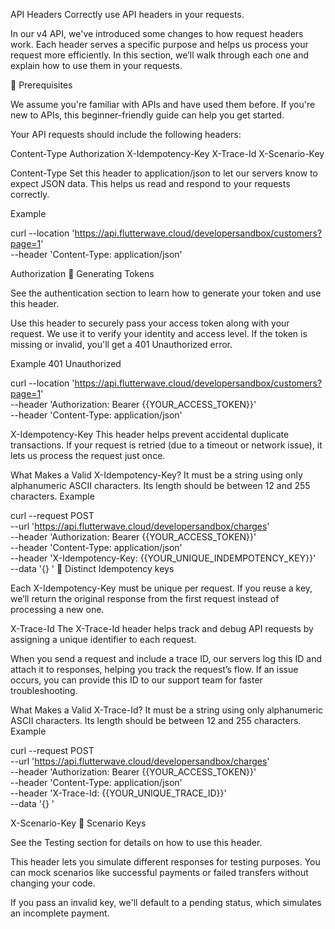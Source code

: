 API Headers
Correctly use API headers in your requests.

In our v4 API, we've introduced some changes to how request headers work. Each header serves a specific purpose and helps us process your request more efficiently. In this section, we’ll walk through each one and explain how to use them in your requests.

📘
Prerequisites

We assume you're familiar with APIs and have used them before. If you're new to APIs, this beginner-friendly guide can help you get started.

Your API requests should include the following headers:

Content-Type
Authorization
X-Idempotency-Key
X-Trace-Id
X-Scenario-Key

Content-Type
Set this header to application/json to let our servers know to expect JSON data. This helps us read and respond to your requests correctly.

Example

curl --location 'https://api.flutterwave.cloud/developersandbox/customers?page=1' \
--header 'Content-Type: application/json'

Authorization
🚧
Generating Tokens

See the authentication section to learn how to generate your token and use this header.

Use this header to securely pass your access token along with your request. We use it to verify your identity and access level. If the token is missing or invalid, you'll get a 401 Unauthorized error.

Example
401 Unauthorized

curl --location 'https://api.flutterwave.cloud/developersandbox/customers?page=1' \
--header 'Authorization: Bearer {{YOUR_ACCESS_TOKEN}}' \
--header 'Content-Type: application/json'

X-Idempotency-Key
This header helps prevent accidental duplicate transactions. If your request is retried (due to a timeout or network issue), it lets us process the request just once.

What Makes a Valid X-Idempotency-Key?
It must be a string using only alphanumeric ASCII characters.
Its length should be between 12 and 255 characters.
Example

curl --request POST \
--url 'https://api.flutterwave.cloud/developersandbox/charges' \
--header 'Authorization: Bearer {{YOUR_ACCESS_TOKEN}}' \
--header 'Content-Type: application/json' \
--header 'X-Idempotency-Key: {{YOUR_UNIQUE_INDEMPOTENCY_KEY}}' \
--data '{}
'
🚧
Distinct Idempotency keys

Each X-Idempotency-Key must be unique per request. If you reuse a key, we’ll return the original response from the first request instead of processing a new one.


X-Trace-Id
The X-Trace-Id header helps track and debug API requests by assigning a unique identifier to each request.

When you send a request and include a trace ID, our servers log this ID and attach it to responses, helping you track the request’s flow. If an issue occurs, you can provide this ID to our support team for faster troubleshooting.

What Makes a Valid X-Trace-Id?
It must be a string using only alphanumeric ASCII characters.
Its length should be between 12 and 255 characters.
Example

curl --request POST \
--url 'https://api.flutterwave.cloud/developersandbox/charges' \
--header 'Authorization: Bearer {{YOUR_ACCESS_TOKEN}}' \
--header 'Content-Type: application/json' \
--header 'X-Trace-Id: {{YOUR_UNIQUE_TRACE_ID}}' \
--data '{}
'

X-Scenario-Key
🚧
Scenario Keys

See the Testing section for details on how to use this header.

This header lets you simulate different responses for testing purposes. You can mock scenarios like successful payments or failed transfers without changing your code.

If you pass an invalid key, we'll default to a pending status, which simulates an incomplete payment.